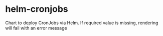 # helm-cronjobs

Chart to deploy CronJobs via Helm. If required value is missing, rendering will fail with an error message
